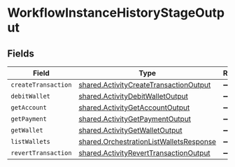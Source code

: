 # WorkflowInstanceHistoryStageOutput


## Fields

| Field                                                                                                     | Type                                                                                                      | Required                                                                                                  | Description                                                                                               |
| --------------------------------------------------------------------------------------------------------- | --------------------------------------------------------------------------------------------------------- | --------------------------------------------------------------------------------------------------------- | --------------------------------------------------------------------------------------------------------- |
| `createTransaction`                                                                                       | [shared.ActivityCreateTransactionOutput](../../../sdk/models/shared/activitycreatetransactionoutput.md)   | :heavy_minus_sign:                                                                                        | N/A                                                                                                       |
| `debitWallet`                                                                                             | [shared.ActivityDebitWalletOutput](../../../sdk/models/shared/activitydebitwalletoutput.md)               | :heavy_minus_sign:                                                                                        | N/A                                                                                                       |
| `getAccount`                                                                                              | [shared.ActivityGetAccountOutput](../../../sdk/models/shared/activitygetaccountoutput.md)                 | :heavy_minus_sign:                                                                                        | N/A                                                                                                       |
| `getPayment`                                                                                              | [shared.ActivityGetPaymentOutput](../../../sdk/models/shared/activitygetpaymentoutput.md)                 | :heavy_minus_sign:                                                                                        | N/A                                                                                                       |
| `getWallet`                                                                                               | [shared.ActivityGetWalletOutput](../../../sdk/models/shared/activitygetwalletoutput.md)                   | :heavy_minus_sign:                                                                                        | N/A                                                                                                       |
| `listWallets`                                                                                             | [shared.OrchestrationListWalletsResponse](../../../sdk/models/shared/orchestrationlistwalletsresponse.md) | :heavy_minus_sign:                                                                                        | N/A                                                                                                       |
| `revertTransaction`                                                                                       | [shared.ActivityRevertTransactionOutput](../../../sdk/models/shared/activityreverttransactionoutput.md)   | :heavy_minus_sign:                                                                                        | N/A                                                                                                       |